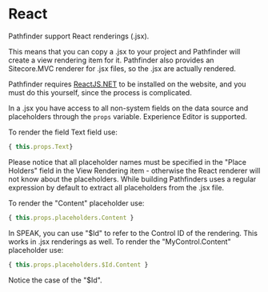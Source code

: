 # React
Pathfinder support React renderings (.jsx).

This means that you can copy a .jsx to your project and Pathfinder will create a view rendering item for it.
Pathfinder also provides an Sitecore.MVC renderer for .jsx files, so the .jsx are actually rendered.

Pathfinder requires [ReactJS.NET](http://reactjs.net/) to be installed on the website, and you must do this
yourself, since the process is complicated.

In a .jsx you have access to all non-system fields on the data source and placeholders through the `props` variable.
Experience Editor is supported.

To render the field Text field use:
```js
{ this.props.Text}
```
 
Please notice that all placeholder names must be specified in the "Place Holders" field in the View Rendering item -
otherwise the React renderer will not know about the placeholders. While building Pathfinders uses a regular expression 
by default to extract all placeholders from the .jsx file.

To render the "Content" placeholder use:
```js
{ this.props.placeholders.Content }
```

In SPEAK, you can use "$Id" to refer to the Control ID of the rendering. This works in .jsx renderings as well.
To render the "MyControl.Content" placeholder use:
```js
{ this.props.placeholders.$Id.Content }
```

Notice the case of the "$Id".
